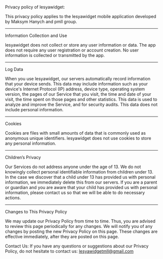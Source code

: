 Privacy policy of lesyawidget:


This privacy policy applies to the lesyawidget mobile application developed by Maksym Hanych and pmll group.

---

Information Collection and Use

lesyawidget does not collect or store any user information or data. The app does not require any user registration or account creation. No user information is collected or transmitted by the app.

---

Log Data

When you use lesyawidget, our servers automatically record information that your device sends. This data may include information such as your device's Internet Protocol (IP) address, device type, operating system version, the pages of our Service that you visit, the time and date of your visit, the time spent on those pages and other statistics. This data is used to analyze and improve the Service, and for security audits. This data does not include personal information.

---

Cookies

Cookies are files with small amounts of data that is commonly used as anonymous unique identifiers. lesyawidget does not use cookies to store any personal information.

---

Children’s Privacy

Our Services do not address anyone under the age of 13. We do not knowingly collect personal identifiable information from children under 13. In the case we discover that a child under 13 has provided us with personal information, we immediately delete this from our servers. If you are a parent or guardian and you are aware that your child has provided us with personal information, please contact us so that we will be able to do necessary actions.

---

Changes to This Privacy Policy

We may update our Privacy Policy from time to time. Thus, you are advised to review this page periodically for any changes. We will notify you of any changes by posting the new Privacy Policy on this page. These changes are effective immediately, after they are posted on this page.

Contact Us:
If you have any questions or suggestions about our Privacy Policy, do not hesitate to contact us: lesyawidgetmll@gmail.com
